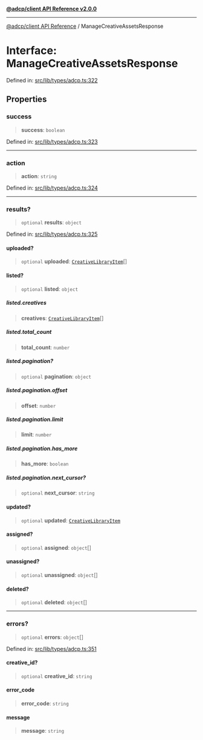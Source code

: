 [**@adcp/client API Reference v2.0.0**](../README.md)

***

[@adcp/client API Reference](../README.md) / ManageCreativeAssetsResponse

# Interface: ManageCreativeAssetsResponse

Defined in: [src/lib/types/adcp.ts:322](https://github.com/adcontextprotocol/adcp-client/blob/9ed0be764adbd110916d257101c95a577b3f15c8/src/lib/types/adcp.ts#L322)

## Properties

### success

> **success**: `boolean`

Defined in: [src/lib/types/adcp.ts:323](https://github.com/adcontextprotocol/adcp-client/blob/9ed0be764adbd110916d257101c95a577b3f15c8/src/lib/types/adcp.ts#L323)

***

### action

> **action**: `string`

Defined in: [src/lib/types/adcp.ts:324](https://github.com/adcontextprotocol/adcp-client/blob/9ed0be764adbd110916d257101c95a577b3f15c8/src/lib/types/adcp.ts#L324)

***

### results?

> `optional` **results**: `object`

Defined in: [src/lib/types/adcp.ts:325](https://github.com/adcontextprotocol/adcp-client/blob/9ed0be764adbd110916d257101c95a577b3f15c8/src/lib/types/adcp.ts#L325)

#### uploaded?

> `optional` **uploaded**: [`CreativeLibraryItem`](CreativeLibraryItem.md)[]

#### listed?

> `optional` **listed**: `object`

##### listed.creatives

> **creatives**: [`CreativeLibraryItem`](CreativeLibraryItem.md)[]

##### listed.total\_count

> **total\_count**: `number`

##### listed.pagination?

> `optional` **pagination**: `object`

##### listed.pagination.offset

> **offset**: `number`

##### listed.pagination.limit

> **limit**: `number`

##### listed.pagination.has\_more

> **has\_more**: `boolean`

##### listed.pagination.next\_cursor?

> `optional` **next\_cursor**: `string`

#### updated?

> `optional` **updated**: [`CreativeLibraryItem`](CreativeLibraryItem.md)

#### assigned?

> `optional` **assigned**: `object`[]

#### unassigned?

> `optional` **unassigned**: `object`[]

#### deleted?

> `optional` **deleted**: `object`[]

***

### errors?

> `optional` **errors**: `object`[]

Defined in: [src/lib/types/adcp.ts:351](https://github.com/adcontextprotocol/adcp-client/blob/9ed0be764adbd110916d257101c95a577b3f15c8/src/lib/types/adcp.ts#L351)

#### creative\_id?

> `optional` **creative\_id**: `string`

#### error\_code

> **error\_code**: `string`

#### message

> **message**: `string`

